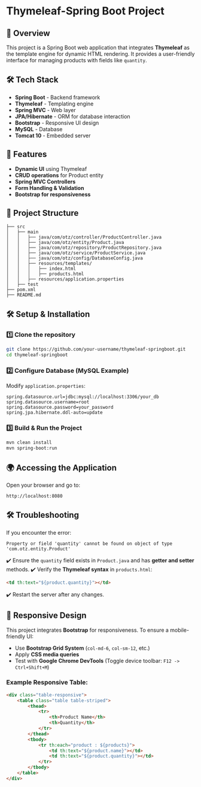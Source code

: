 # Thymeleaf-Spring Boot Project

## 📌 Overview
This project is a Spring Boot web application that integrates **Thymeleaf** as the template engine for dynamic HTML rendering. It provides a user-friendly interface for managing products with fields like `quantity`.

## 🛠️ Tech Stack
- **Spring Boot** - Backend framework
- **Thymeleaf** - Templating engine
- **Spring MVC** - Web layer
- **JPA/Hibernate** - ORM for database interaction
- **Bootstrap** - Responsive UI design
- **MySQL** - Database
- **Tomcat 10** - Embedded server

## 🚀 Features
- **Dynamic UI** using Thymeleaf
- **CRUD operations** for Product entity
- **Spring MVC Controllers**
- **Form Handling & Validation**
- **Bootstrap for responsiveness**

## 📂 Project Structure
```
├── src
│   ├── main
│   │   ├── java/com/otz/controller/ProductController.java
│   │   ├── java/com/otz/entity/Product.java
│   │   ├── java/com/otz/repository/ProductRepository.java
│   │   ├── java/com/otz/service/ProductService.java
│   │   ├── java/com/otz/config/DatabaseConfig.java
│   │   ├── resources/templates/
│   │   │   ├── index.html
│   │   │   ├── products.html
│   │   ├── resources/application.properties
│   ├── test
├── pom.xml
├── README.md
```

## 🛠️ Setup & Installation
### 1️⃣ Clone the repository
```sh
git clone https://github.com/your-username/thymeleaf-springboot.git
cd thymeleaf-springboot
```
### 2️⃣ Configure Database (MySQL Example)
Modify `application.properties`:
```properties
spring.datasource.url=jdbc:mysql://localhost:3306/your_db
spring.datasource.username=root
spring.datasource.password=your_password
spring.jpa.hibernate.ddl-auto=update
```
### 3️⃣ Build & Run the Project
```sh
mvn clean install
mvn spring-boot:run
```

## 🌍 Accessing the Application
Open your browser and go to:
```
http://localhost:8080
```

## 🛠️ Troubleshooting
If you encounter the error:
```
Property or field 'quantity' cannot be found on object of type 'com.otz.entity.Product'
```
✔️ Ensure the `quantity` field exists in `Product.java` and has **getter and setter** methods.
✔️ Verify the **Thymeleaf syntax** in `products.html`:
```html
<td th:text="${product.quantity}"></td>
```
✔️ Restart the server after any changes.

## 📌 Responsive Design
This project integrates **Bootstrap** for responsiveness. To ensure a mobile-friendly UI:
- Use **Bootstrap Grid System** (`col-md-6`, `col-sm-12`, etc.)
- Apply **CSS media queries**
- Test with **Google Chrome DevTools** (Toggle device toolbar: `F12 -> Ctrl+Shift+M`)

### Example Responsive Table:
```html
<div class="table-responsive">
    <table class="table table-striped">
        <thead>
            <tr>
                <th>Product Name</th>
                <th>Quantity</th>
            </tr>
        </thead>
        <tbody>
            <tr th:each="product : ${products}">
                <td th:text="${product.name}"></td>
                <td th:text="${product.quantity}"></td>
            </tr>
        </tbody>
    </table>
</div>
```



